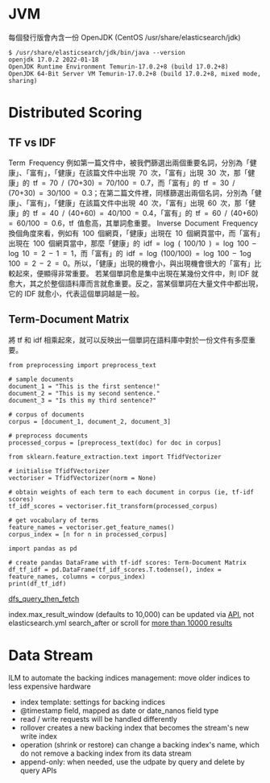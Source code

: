 # JVM

每個發行版會內含一份 OpenJDK (CentOS /usr/share/elasticsearch/jdk)
```
$ /usr/share/elasticsearch/jdk/bin/java --version
openjdk 17.0.2 2022-01-18
OpenJDK Runtime Environment Temurin-17.0.2+8 (build 17.0.2+8)
OpenJDK 64-Bit Server VM Temurin-17.0.2+8 (build 17.0.2+8, mixed mode, sharing)
```

# Distributed Scoring

## TF vs IDF
Term Frequency 例如第一篇文件中，被我們篩選出兩個重要名詞，分別為「健康」、「富有」，「健康」在該篇文件中出現 70 次，「富有」出現 30 次，那「健康」的 tf = 70 / (70+30) = 70/100 = 0.7，而「富有」的 tf = 30 / (70+30) = 30/100 = 0.3；在第二篇文件裡，同樣篩選出兩個名詞，分別為「健康」、「富有」，「健康」在該篇文件中出現 40 次，「富有」出現 60 次，那「健康」的 tf = 40 / (40+60) = 40/100 = 0.4，「富有」的 tf = 60 / (40+60) = 60/100 = 0.6，tf 值愈高，其單詞愈重要。
Inverse Document Frequency 換個角度來看，例如有 100 個網頁，「健康」出現在 10 個網頁當中，而「富有」出現在 100 個網頁當中，那麼「健康」的 idf = log ( 100/10 ) = log 100 – log 10 = 2 – 1 = 1，而「富有」的 idf = log (100/100) = log 100 – 1og 100 = 2 – 2 = 0。所以，「健康」出現的機會小，與出現機會很大的「富有」比較起來，便顯得非常重要。
若某個單詞愈是集中出現在某幾份文件中，則 IDF 就愈大，其之於整個語料庫而言就愈重要。反之，當某個單詞在大量文件中都出現，它的 IDF 就愈小，代表這個單詞越是一般。

## Term-Document Matrix
將 tf 和 idf 相乘起來，就可以反映出一個單詞在語料庫中對於一份文件有多麼重要。
```
from preprocessing import preprocess_text

# sample documents
document_1 = "This is the first sentence!"
document_2 = "This is my second sentence."
document_3 = "Is this my third sentence?"

# corpus of documents
corpus = [document_1, document_2, document_3]

# preprocess documents
processed_corpus = [preprocess_text(doc) for doc in corpus]
```
```
from sklearn.feature_extraction.text import TfidfVectorizer

# initialise TfidfVectorizer
vectoriser = TfidfVectorizer(norm = None)

# obtain weights of each term to each document in corpus (ie, tf-idf scores)
tf_idf_scores = vectoriser.fit_transform(processed_corpus)

# get vocabulary of terms
feature_names = vectoriser.get_feature_names()
corpus_index = [n for n in processed_corpus]

import pandas as pd

# create pandas DataFrame with tf-idf scores: Term-Document Matrix
df_tf_idf = pd.DataFrame(tf_idf_scores.T.todense(), index = feature_names, columns = corpus_index)
print(df_tf_idf)
```
[dfs_query_then_fetch](https://www.elastic.co/blog/understanding-query-then-fetch-vs-dfs-query-then-fetch)

index.max_result_window (defaults to 10,000) can be updated via [API](https://discuss.elastic.co/t/elasticsearch-does-not-take-index-max-result-window-in-elasticsearch-yml/143399), not elasticsearch.yml
search_after or scroll for [more than 10000 results](https://stackoverflow.com/questions/59503012/python-api-for-elastic-search-getting-10000-in-response-every-time)

# Data Stream

ILM to automate the backing indices management: move older indices to less expensive hardware
* index template: settings for backing indices
* @timestamp field, mapped as date or date_nanos field type
* read / write requests will be handled differently
* rollover creates a new backing index that becomes the stream's new write index
* operation (shrink or restore) can change a backing index's name, which do not remove a backing index from its data stream
* append-only: when needed, use the udpate by query and delete by query APIs

